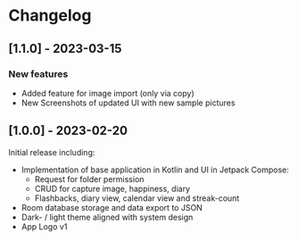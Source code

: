 # Changelog

## [1.1.0] - 2023-03-15

### New features

* Added feature for image import (only via copy)
* New Screenshots of updated UI with new sample pictures

## [1.0.0] - 2023-02-20

Initial release including:

* Implementation of base application in Kotlin and UI in Jetpack Compose:
  * Request for folder permission
  * CRUD for capture image, happiness, diary
  * Flashbacks, diary view, calendar view and streak-count
* Room database storage and data export to JSON
* Dark- / light theme aligned with system design
* App Logo v1
